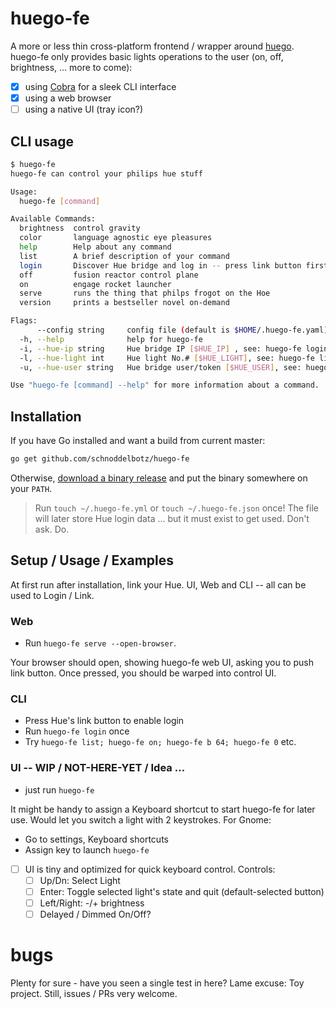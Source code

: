 # huego-fe

A more or less thin cross-platform frontend / wrapper around [huego](https://github.com/amimof/huego).
huego-fe only provides basic lights operations to the user (on, off, brightness, ... more to come):

- [x] using [Cobra](https://cobra.dev/) for a sleek CLI interface 
- [x] using a web browser
- [ ] using a native UI (tray icon?)

## CLI usage

```bash
$ huego-fe
huego-fe can control your philips hue stuff

Usage:
  huego-fe [command]

Available Commands:
  brightness  control gravity
  color       language agnostic eye pleasures
  help        Help about any command
  list        A brief description of your command
  login       Discover Hue bridge and log in -- press link button first!
  off         fusion reactor control plane
  on          engage rocket launcher
  serve       runs the thing that philps frogot on the Hoe
  version     prints a bestseller novel on-demand

Flags:
      --config string     config file (default is $HOME/.huego-fe.yaml)
  -h, --help              help for huego-fe
  -i, --hue-ip string     Hue bridge IP [$HUE_IP] , see: huego-fe login -h
  -l, --hue-light int     Hue light No.# [$HUE_LIGHT], see: huego-fe list (default 1)
  -u, --hue-user string   Hue bridge user/token [$HUE_USER], see: huego-fe login -h

Use "huego-fe [command] --help" for more information about a command.
```


## Installation

If you have Go installed and want a build from current master:

```bash
go get github.com/schnoddelbotz/huego-fe
```

Otherwise, [download a binary release](./../../releases) and put the binary somewhere on your `PATH`.

> Run `touch ~/.huego-fe.yml` or `touch ~/.huego-fe.json` once! 
> The file will later store Hue login data ... but it must exist to get used. Don't ask.  Do.


## Setup / Usage / Examples

At first run after installation, link your Hue. UI, Web and CLI -- all can be used to Login / Link.

### Web

- Run `huego-fe serve --open-browser`. 

Your browser should open, showing huego-fe web UI, asking you to push link button. Once pressed, 
you should be warped into control UI.

<!-- TODO:
It's well imaginable to start webserver at boot, login ... or via socket activation.
Examples might follow here.
Just remember it does zero authentication ... [yet?] - anybody on your network will have full lights control :scream:!
-->

### CLI

- Press Hue's link button to enable login
- Run `huego-fe login` once
- Try `huego-fe list; huego-fe on; huego-fe b 64; huego-fe 0` etc.

### UI -- WIP / NOT-HERE-YET / Idea ...

- just run `huego-fe`

It might be handy to assign a Keyboard shortcut to start huego-fe for later use. 
Would let you switch a light with 2 keystrokes. For Gnome:

- Go to settings, Keyboard shortcuts
- Assign key to launch `huego-fe`

- [ ] UI is tiny and optimized for quick keyboard control. Controls:
    - [ ] Up/Dn: Select Light
    - [ ] Enter: Toggle selected light's state and quit (default-selected button)
    - [ ] Left/Right: -/+ brightness
    - [ ] Delayed / Dimmed On/Off?

# bugs

Plenty for sure - have you seen a single test in here?
Lame excuse: Toy project. Still, issues / PRs very welcome.
